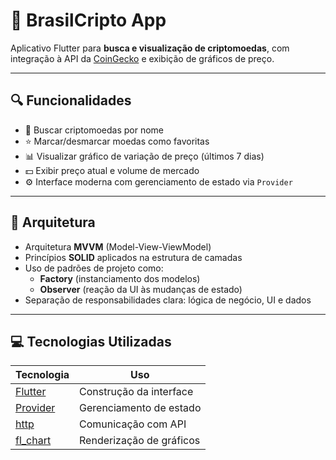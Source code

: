 # 📱 BrasilCripto App

Aplicativo Flutter para **busca e visualização de criptomoedas**, com integração à API da [CoinGecko](https://www.coingecko.com/) e exibição de gráficos de preço.

---

## 🔍 Funcionalidades

- 🔎 Buscar criptomoedas por nome
- ⭐ Marcar/desmarcar moedas como favoritas
- 📊 Visualizar gráfico de variação de preço (últimos 7 dias)
- 💵 Exibir preço atual e volume de mercado
- ⚙️ Interface moderna com gerenciamento de estado via `Provider`

---

## 🧱 Arquitetura

- Arquitetura **MVVM** (Model-View-ViewModel)
- Princípios **SOLID** aplicados na estrutura de camadas
- Uso de padrões de projeto como:
    - **Factory** (instanciamento dos modelos)
    - **Observer** (reação da UI às mudanças de estado)
- Separação de responsabilidades clara: lógica de negócio, UI e dados

---

## 💻 Tecnologias Utilizadas

| Tecnologia  | Uso |
|-------------|-----|
| [Flutter](https://flutter.dev) | Construção da interface |
| [Provider](https://pub.dev/packages/provider) | Gerenciamento de estado |
| [http](https://pub.dev/packages/http) | Comunicação com API |
| [fl_chart](https://pub.dev/packages/fl_chart) | Renderização de gráficos |
